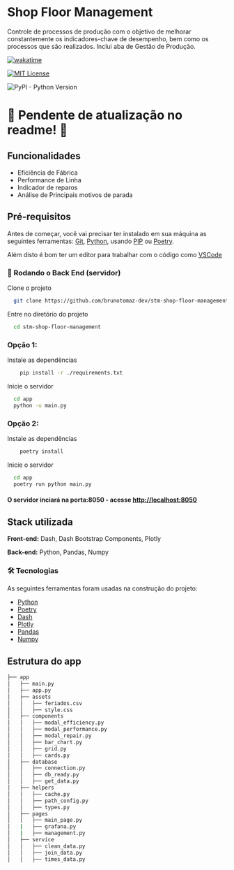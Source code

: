 # Shop Floor Management

Controle de processos de produção com o objetivo de melhorar constantemente os indicadores-chave de desempenho, bem como os processos que são realizados.
Inclui aba de Gestão de Produção.



[![wakatime](https://wakatime.com/badge/github/brunotomaz-dev/stm-shop-floor-management.svg)](https://wakatime.com/badge/github/brunotomaz-dev/stm-shop-floor-management)

[![MIT License](https://img.shields.io/badge/License-GPL_3.0-green.svg)](https://choosealicense.com/licenses/gpl-3.0/)

![PyPI - Python Version](https://img.shields.io/pypi/pyversions/Poetry)

# 🚧 Pendente de atualização no readme! 👷


## Funcionalidades

- Eficiência de Fábrica
- Performance de Linha
- Indicador de reparos
- Análise de Principais motivos de parada


## Pré-requisitos

Antes de começar, você vai precisar ter instalado em sua máquina as seguintes ferramentas:
[Git](https://git-scm.com), [Python](https://www.python.org/), usando [PIP](https://pip.pypa.io/en/stable/) ou [Poetry](https://python-poetry.org/). 

Além disto é bom ter um editor para trabalhar com o código como [VSCode](https://code.visualstudio.com/)

### 🎲 Rodando o Back End (servidor)

Clone o projeto

```bash
  git clone https://github.com/brunotomaz-dev/stm-shop-floor-management.git
```

Entre no diretório do projeto

```bash
  cd stm-shop-floor-management
```

### Opção 1:

Instale as dependências

```bash
    pip install -r ./requirements.txt
```

Inicie o servidor

```bash
  cd app
  python -u main.py
```

### Opção 2:

Instale as dependências

```bash
    poetry install
```

Inicie o servidor

```bash
  cd app
  poetry run python main.py
```

#### O servidor inciará na porta:8050 - acesse <http://localhost:8050>
## Stack utilizada

**Front-end:** Dash, Dash Bootstrap Components, Plotly

**Back-end:** Python, Pandas, Numpy

### 🛠 Tecnologias

As seguintes ferramentas foram usadas na construção do projeto:

- [Python](https://www.python.org/)
- [Poetry](https://python-poetry.org/)
- [Dash](https://dash.plotly.com/)
- [Plotly](https://plotly.com/)
- [Pandas](https://pandas.pydata.org/docs/index.html#)
- [Numpy](https://numpy.org/)

## Estrutura do app

```bash
├── app
│   ├── main.py
│   ├── app.py
│   ├── assets
│   │   ├── feriados.csv
│   │   ├── style.css
│   ├── components
│   │   ├── modal_efficiency.py
│   │   ├── modal_performance.py
│   │   ├── modal_repair.py
│   │   ├── bar_chart.py
│   │   ├── grid.py
│   │   ├── cards.py
│   ├── database
│   │   ├── connection.py
│   │   ├── db_ready.py
│   │   ├── get_data.py
│   ├── helpers
│   │   ├── cache.py
│   │   ├── path_config.py
│   │   ├── types.py
│   ├── pages
│   │   ├── main_page.py
│   |   ├── grafana.py
│   |   ├── management.py
│   ├── service
│   │   ├── clean_data.py
│   │   ├── join_data.py
│   │   ├── times_data.py
```

